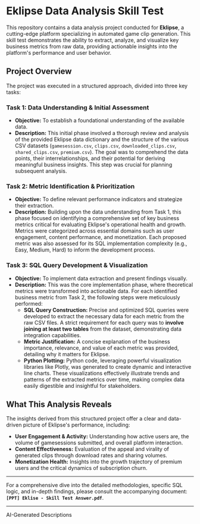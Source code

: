 # Eklipse Data Analysis Skill Test

This repository contains a data analysis project conducted for **Eklipse**, a cutting-edge platform specializing in automated game clip generation. This skill test demonstrates the ability to extract, analyze, and visualize key business metrics from raw data, providing actionable insights into the platform's performance and user behavior.

## Project Overview

The project was executed in a structured approach, divided into three key tasks:

### Task 1: Data Understanding & Initial Assessment

* **Objective:** To establish a foundational understanding of the available data.
* **Description:** This initial phase involved a thorough review and analysis of the provided Eklipse data dictionary and the structure of the various CSV datasets (`gamesession.csv`, `clips.csv`, `downloaded_clips.csv`, `shared_clips.csv`, `premium.csv`). The goal was to comprehend the data points, their interrelationships, and their potential for deriving meaningful business insights. This step was crucial for planning subsequent analysis.

### Task 2: Metric Identification & Prioritization

* **Objective:** To define relevant performance indicators and strategize their extraction.
* **Description:** Building upon the data understanding from Task 1, this phase focused on identifying a comprehensive set of key business metrics critical for evaluating Eklipse's operational health and growth. Metrics were categorized across essential domains such as user engagement, content performance, and monetization. Each proposed metric was also assessed for its SQL implementation complexity (e.g., Easy, Medium, Hard) to inform the development process.

### Task 3: SQL Query Development & Visualization

* **Objective:** To implement data extraction and present findings visually.
* **Description:** This was the core implementation phase, where theoretical metrics were transformed into actionable data. For each identified business metric from Task 2, the following steps were meticulously performed:
    * **SQL Query Construction:** Precise and optimized SQL queries were developed to extract the necessary data for each metric from the raw CSV files. A strict requirement for each query was to **involve joining at least two tables** from the dataset, demonstrating data integration capabilities.
    * **Metric Justification:** A concise explanation of the business importance, relevance, and value of each metric was provided, detailing why it matters for Eklipse.
    * **Python Plotting:** Python code, leveraging powerful visualization libraries like Plotly, was generated to create dynamic and interactive line charts. These visualizations effectively illustrate trends and patterns of the extracted metrics over time, making complex data easily digestible and insightful for stakeholders.

## What This Analysis Reveals

The insights derived from this structured project offer a clear and data-driven picture of Eklipse's performance, including:

* **User Engagement & Activity:** Understanding how active users are, the volume of gamesessions submitted, and overall platform interaction.
* **Content Effectiveness:** Evaluation of the appeal and virality of generated clips through download rates and sharing volumes.
* **Monetization Health:** Insights into the growth trajectory of premium users and the critical dynamics of subscription churn.

---

For a comprehensive dive into the detailed methodologies, specific SQL logic, and in-depth findings, please consult the accompanying document: **`[PPT] Eklise - Skill Test Answer.pdf`**.

---

AI-Generated Descriptions
